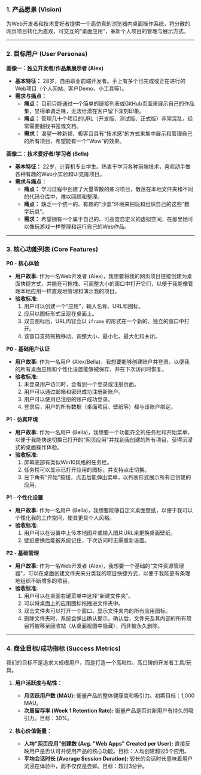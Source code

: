 ### **1. 产品愿景 (Vision)**

为Web开发者和技术爱好者提供一个高仿真的浏览器内桌面操作系统，将分散的网页项目转化为直观、可交互的“桌面应用”，革新个人项目的管理与展示方式。

---

### **2. 目标用户 (User Personas)**

**画像一：独立开发者/作品集展示者 (Alex)**

*   **基本特征：** 28岁，自由职业前端开发者。手上有多个已完成或正在进行的Web项目（个人网站、客户Demo、小工具等）。
*   **需求与痛点：**
    *   **痛点：** 目前只能通过一个简单的链接列表或GitHub页面来展示自己的作品集，显得单调乏味，无法给潜在客户留下深刻印象。
    *   **痛点：** 管理几十个项目的URL（开发版、测试版、正式版）非常混乱，经常需要翻找书签或文档。
    *   **需求：** 渴望一种新颖、极客且具有“技术感”的方式来集中展示和管理自己的所有项目，希望能有一个“Wow”的效果。

**画像二：技术爱好者/学习者 (Bella)**

*   **基本特征：** 22岁，计算机专业学生。热衷于学习各种前端技术，喜欢动手做各种有趣的Web小实验和UI克隆项目。
*   **需求与痛点：**
    *   **痛点：** 学习过程中创建了大量零散的练习项目，散落在本地文件夹和不同的代码仓库中，难以回顾和整理。
    *   **痛点：** 缺乏一个统一的、有趣的“沙盒”环境来把玩和组织自己的这些“数字玩具”。
    *   **需求：** 希望拥有一个属于自己的、可高度自定义的虚拟空间，在那里她可以像玩游戏一样整理和运行自己的Web作品。

---

### **3. 核心功能列表 (Core Features)**

**P0 - 核心体验**
*   **用户故事:** 作为一名Web开发者 (Alex)，我想要将我的网页项目链接创建为桌面快捷方式，并能在可拖拽、可调整大小的窗口中打开它们，以便于我能像管理本地应用一样直观地管理和演示我的项目。
*   **验收标准:**
    1.  用户可以创建一个“应用”，输入名称、URL和图标。
    2.  应用以图标形式呈现在桌面上。
    3.  双击图标后，URL内容会以 `iframe` 的形式在一个新的、独立的窗口中打开。
    4.  该窗口支持拖拽移动、调整大小、最小化、最大化和关闭。

**P0 - 基础用户认证**
*   **用户故事:** 作为一名用户 (Alex/Bella)，我想要能够创建账户并登录，以便我的所有桌面应用和个性化设置能够被保存，并在下次访问时恢复。
*   **验收标准:**
    1.  未登录用户访问时，会看到一个登录或注册页面。
    2.  用户可以通过邮箱和密码成功注册新账户。
    3.  用户可以使用已注册的账户成功登录。
    4.  登录后，用户的所有数据（桌面项目、壁纸等）都与该账户绑定。

**P1 - 仿真环境**
*   **用户故事:** 作为一名用户 (Bella)，我想要一个功能齐全的任务栏和开始菜单，以便于我能快速切换已打开的“网页应用”并找到我创建的所有项目，获得沉浸式的桌面操作体验。
*   **验收标准:**
    1.  屏幕底部有类似Win10风格的任务栏。
    2.  任务栏可以显示已打开应用的图标，并支持点击切换。
    3.  左下角有“开始”按钮，点击后能弹出菜单，以列表形式展示所有已创建的应用。

**P1 - 个性化设置**
*   **用户故事:** 作为一名用户 (Bella)，我想要能够自定义桌面壁纸，以便于我可以个性化我的工作空间，使其更具个人风格。
*   **验收标准:**
    1.  用户可以在设置中上传本地图片或输入图片URL来更换桌面壁纸。
    2.  壁纸更换后能被系统记住，下次访问时无需重新设置。

**P2 - 基础管理**
*   **用户故事:** 作为一名Web开发者 (Alex)，我想要一个基础的“文件资源管理器”，可以在桌面创建文件夹来分类我的项目快捷方式，以便于我能更有条理地组织不断增多的项目。
*   **验收标准:**
    1.  用户可以在桌面右键菜单中选择“新建文件夹”。
    2.  可以将桌面上的应用图标拖拽进文件夹中。
    3.  双击文件夹可以打开一个窗口，显示文件夹内的所有应用图标。
    4.  删除文件夹时，系统会弹出确认提示。确认后，文件夹及其内部的所有项目将被移至回收站（从桌面视图中隐藏），而非被永久删除。

---

### **4. 商业目标/成功指标 (Success Metrics)**

我们的目标不是追求大规模用户，而是打造一个高粘性、高口碑的开发者工具/玩具。

1.  **用户活跃度与粘性：**
    *   **月活跃用户数 (MAU):** 衡量产品的整体健康度和吸引力。初期目标：1,000 MAU。
    *   **次周留存率 (Week 1 Retention Rate):** 衡量产品是否对新用户有持久的吸引力。目标：30%。

2.  **核心价值衡量：**
    *   **人均“网页应用”创建数 (Avg. "Web Apps" Created per User):** 直接反映用户是否认可并使用产品的核心功能。目标：人均创建超过5个应用。
    *   **平均会话时长 (Average Session Duration):** 较长的会话时长意味着用户沉浸在体验中，而不仅仅是尝鲜。目标：超过3分钟。